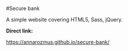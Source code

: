 #Secure bank

A simple website covering HTML5, Sass, jQuery.

**Direct link:**

https://annarozmus.github.io/secure-bank/


